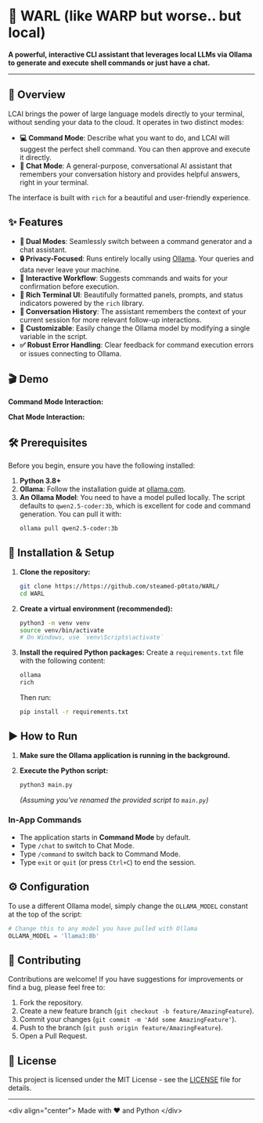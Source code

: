 

# 🤖 WARL (like WARP but worse.. but local)

**A powerful, interactive CLI assistant that leverages local LLMs via Ollama to generate and execute shell commands or just have a chat.**


-----

## 🌟 Overview

LCAI brings the power of large language models directly to your terminal, without sending your data to the cloud. It operates in two distinct modes:

  * **💻 Command Mode**: Describe what you want to do, and LCAI will suggest the perfect shell command. You can then approve and execute it directly.
  * **💬 Chat Mode**: A general-purpose, conversational AI assistant that remembers your conversation history and provides helpful answers, right in your terminal.

The interface is built with `rich` for a beautiful and user-friendly experience.

## ✨ Features

  * **🧠 Dual Modes**: Seamlessly switch between a command generator and a chat assistant.
  * **🔒 Privacy-Focused**: Runs entirely locally using [Ollama](https://ollama.com/). Your queries and data never leave your machine.
  * **🚀 Interactive Workflow**: Suggests commands and waits for your confirmation before execution.
  * **🎨 Rich Terminal UI**: Beautifully formatted panels, prompts, and status indicators powered by the `rich` library.
  * **📝 Conversation History**: The assistant remembers the context of your current session for more relevant follow-up interactions.
  * **🔧 Customizable**: Easily change the Ollama model by modifying a single variable in the script.
  * **✅ Robust Error Handling**: Clear feedback for command execution errors or issues connecting to Ollama.

## 🎬 Demo


**Command Mode Interaction:**

**Chat Mode Interaction:**

## 🛠️ Prerequisites

Before you begin, ensure you have the following installed:

1.  **Python 3.8+**
2.  **Ollama**: Follow the installation guide at [ollama.com](https://ollama.com/).
3.  **An Ollama Model**: You need to have a model pulled locally. The script defaults to `qwen2.5-coder:3b`, which is excellent for code and command generation. You can pull it with:
    ```sh
    ollama pull qwen2.5-coder:3b
    ```

## 🚀 Installation & Setup

1.  **Clone the repository:**

    ```sh
    git clone https://https://github.com/steamed-p0tato/WARL/
    cd WARL
    ```

2.  **Create a virtual environment (recommended):**

    ```sh
    python3 -m venv venv
    source venv/bin/activate
    # On Windows, use `venv\Scripts\activate`
    ```

3.  **Install the required Python packages:**
    Create a `requirements.txt` file with the following content:

    ```txt
    ollama
    rich
    ```

    Then run:

    ```sh
    pip install -r requirements.txt
    ```

## ▶️ How to Run

1.  **Make sure the Ollama application is running in the background.**

2.  **Execute the Python script:**

    ```sh
    python3 main.py
    ```

    *(Assuming you've renamed the provided script to `main.py`)*

### In-App Commands

  * The application starts in **Command Mode** by default.
  * Type `/chat` to switch to Chat Mode.
  * Type `/command` to switch back to Command Mode.
  * Type `exit` or `quit` (or press `Ctrl+C`) to end the session.

## ⚙️ Configuration

To use a different Ollama model, simply change the `OLLAMA_MODEL` constant at the top of the script:

```python
# Change this to any model you have pulled with Ollama
OLLAMA_MODEL = 'llama3:8b'
```

## 🤝 Contributing

Contributions are welcome\! If you have suggestions for improvements or find a bug, please feel free to:

1.  Fork the repository.
2.  Create a new feature branch (`git checkout -b feature/AmazingFeature`).
3.  Commit your changes (`git commit -m 'Add some AmazingFeature'`).
4.  Push to the branch (`git push origin feature/AmazingFeature`).
5.  Open a Pull Request.

## 📜 License

This project is licensed under the MIT License - see the [LICENSE](https://www.google.com/search?q=LICENSE) file for details.

-----

\<div align="center"\>
Made with ❤️ and Python
\</div\>
